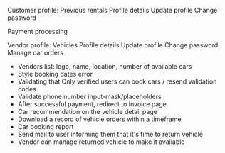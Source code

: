 Customer profile:
	Previous rentals
	Profile details
	Update profile
	Change password

Payment processing

Vendor profile: 
	Vehicles
	Profile details
	Update profile
	Change password
	Manage car orders


* Vendors list: logo, name, location, number of available cars
* Style booking dates error
* Validating that Only verified users can book cars / resend validation codes
* Validate phone number input-mask/placeholders
* After successful payment, redirect to Invoice page
* Car recommendation on the vehicle detail page
* Download a record of vehicle orders within a timeframe
* Car booking report
* Send mail to user informing them that it's time to return vehicle
* Vendor can manage returned vehicle to make it available
